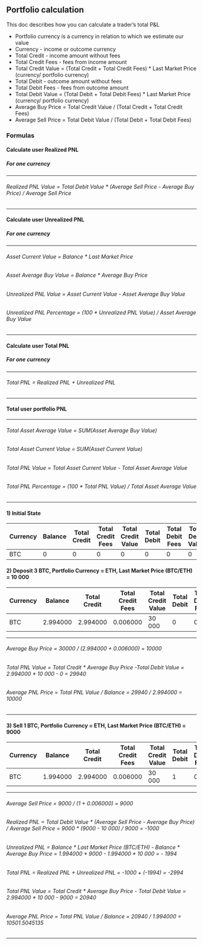 ## Portfolio calculation

This doc describes how you can calculate a trader’s total P&L

* Portfolio currency is a currency in relation to which we estimate our value
* Currency - income or outcome currency
* Total Credit - income amount without fees
* Total Credit Fees - fees from income amount
* Total Credit Value = (Total Credit + Total Credit Fees) * Last Market Price (currency/ portfolio currency)
* Total Debit - outcome amount without fees
* Total Debit Fees - fees from outcome amount
* Total Debit Value = (Total Debit + Total Debit Fees) * Last Market Price (currency/ portfolio currency)
* Average Buy Price = Total Credit Value / (Total Credit + Total Credit Fees)
* Average Sell Price = Total Debit Value / (Total Debit + Total Debit Fees)

### Formulas
#### Calculate user Realized PNL
##### For one currency
-----
###### Realized PNL Value = Total Debit Value * (Average Sell Price - Average Buy Price) / Average Sell Price
-----
#### Calculate user Unrealized PNL
##### For one currency
-----
###### Asset Current Value = Balance * Last Market Price
###### Asset Average Buy Value = Balance * Average Buy Price
###### Unrealized PNL Value =  Asset Current Value - Asset Average Buy Value
###### Unrealized PNL Percentage = (100 * Unrealized PNL Value) / Asset Average Buy Value
-----
#### Calculate user Total PNL
##### For one currency
-----
###### Total PNL = Realized PNL + Unrealized PNL
-----
#### Total user portfolio PNL
-----
###### Total Asset Average Value =  SUM(Asset Average Buy Value)
###### Total Asset Current Value = SUM(Asset Current Value)
###### Total PNL Value = Total Asset Current Value - Total Asset Average Value
###### Total PNL Percentage = (100 * Total PNL Value) / Total Asset Average Value
-----
#### 1) Initial State


|Currency| Balance |Total Credit | Total Credit Fees | Total Credit Value | Total Debit | Total Debit Fees | Total Debit Value  |  Average Buy Price | Average Sell Price | Realized PNL | Unrealized PNL| Total PNL | Average PNL Price |Total PNL Value|
|---|---|---|---|---|---|---| ---|---|---|---|---|---|---|---|
| BTC | 0 | 0  | 0 | 0  | 0  | 0 | 0 | 0 | 0| 0| 0| 0| 0 | 0|

#### 2) Deposit 3 BTC, Portfolio Currency = ETH, Last Market Price (BTC/ETH) = 10 000

|Currency| Balance |Total Credit | Total Credit Fees | Total Credit Value | Total Debit | Total Debit Fees | Total Debit Value  |  Average Buy Price | Average Sell Price | Realized PNL | Unrealized PNL| Total PNL | Average PNL Price |Total PNL Value|
|---|---|---|---|---|---|---| ---|---|---|---|---|---|---|---|
| BTC | 2.994000 | 2.994000  | 0.006000 | 30 000  | 0  | 0 | 0 | 10 000| 0| 0| 0| 0| 10000 | 29940 |
-------
###### Average Buy Price = 30000 / (2.994000 + 0.006000) = 10000
###### Total PNL Value = Total Credit * Average Buy Price -Total Debit Value = 2.994000 * 10 000 - 0 = 29940
###### Average PNL Price = Total PNL Value / Balance = 29940 / 2.994000 = 10000
------
#### 3) Sell 1 BTC, Portfolio Currency = ETH, Last Market Price (BTC/ETH) = 9000

|Currency| Balance |Total Credit | Total Credit Fees | Total Credit Value | Total Debit | Total Debit Fees | Total Debit Value  |  Average Buy Price | Average Sell Price | Realized PNL | Unrealized PNL| Total PNL | Average PNL Price |Total PNL Value|
|---|---|---|---|---|---|---| ---|---|---|---|---|---|---|---|
| BTC| 1.994000 | 2.994000 | 0.006000| 30 000  | 1 | 0 | 9000 | 10 000 | 9000 | -1000| -1994| -2994 | 10501.5045135 | 20940 |
------
###### Average Sell Price = 9000 / (1 + 0.006000) = 9000
###### Realized PNL = Total Debit Value * (Average Sell Price - Average Buy Price) / Average Sell Price = 9000 * (9000 - 10 000) / 9000 = -1000
###### Unrealized PNL = Balance * Last Market Price (BTC/ETH) - Balance * Average Buy Price = 1.994000 * 9000 - 1.994000 * 10 000 = - 1994
###### Total PNL = Realized PNL + Unrealized PNL = -1000 + (-1994) = -2994
###### Total PNL Value = Total Credit * Average Buy Price - Total Debit Value = 2.994000 * 10 000 - 9000 = 20940
###### Average PNL Price = Total PNL Value / Balance = 20940 / 1.994000 = 10501.5045135
-----
